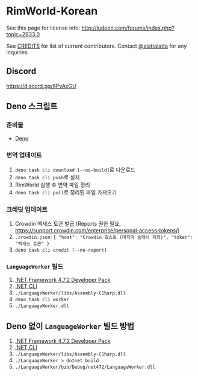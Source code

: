 ﻿# RimWorld-Korean

See this page for license info: http://ludeon.com/forums/index.php?topic=2933.0

See [CREDITS](./CREDITS) for list of current contributors. Contact [@alattalatta](https://github.com/alattalatta) for any inquiries.

## Discord

https://discord.gg/6PyAxGU

## Deno 스크립트

### 준비물

- [Deno](https://deno.land/)

### 번역 업데이트

1. `deno task cli download [--no-build]`로 다운로드
1. `deno task cli push`로 설치
1. RimWorld 실행 후 번역 파일 정리
1. `deno task cli pull`로 정리된 파일 가져오기

### 크레딧 업데이트

1. Crowdin 액세스 토큰 발급 (Reports 권한 필요, https://support.crowdin.com/enterprise/personal-access-tokens/)
1. `.crowdin.json`: `{ "host": "Crowdin 호스트 (마지막 슬래시 제외)", "token": "액세스 토큰" }`
1. `deno task cli credit [--no-report]`

### `LanguageWorker` 빌드

1. [.NET Framework 4.7.2 Developer Pack](https://dotnet.microsoft.com/download/dotnet-framework/net472)
1. [.NET CLI](https://docs.microsoft.com/ko-kr/dotnet/core/tools/)
1. `./LanguageWorker/libs/Assembly-CSharp.dll`
1. `deno task cli worker`
1. `./LanguageWorker.dll`

## Deno 없이 `LanguageWorker` 빌드 방법

1. [.NET Framework 4.7.2 Developer Pack](https://dotnet.microsoft.com/download/dotnet-framework/net472)
1. [.NET CLI](https://docs.microsoft.com/ko-kr/dotnet/core/tools/)
1. `./LanguageWorker/libs/Assembly-CSharp.dll`
1. `./LanguageWorker > dotnet build`
1. `./LanguageWorker/bin/Debug/net472/LanguageWorker.dll`
